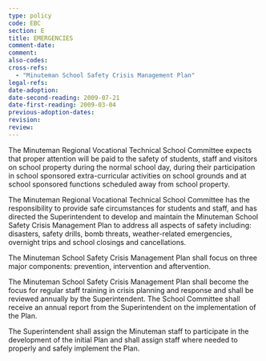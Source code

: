 ```yaml
---
type: policy
code: EBC
section: E
title: EMERGENCIES
comment-date:
comment:
also-codes:
cross-refs:
  - "Minuteman School Safety Crisis Management Plan"
legal-refs:
date-adoption: 
date-second-reading: 2009-07-21
date-first-reading: 2009-03-04
previous-adoption-dates: 
revision: 
review: 
---
```


The Minuteman Regional Vocational Technical School Committee expects that proper attention will be paid to the safety of students, staff and visitors on school property during the normal school day, during their participation in school sponsored extra-curricular activities on school grounds and at school sponsored functions scheduled away from school property.

The Minuteman Regional Vocational Technical School Committee has the responsibility to provide safe circumstances for students and staff, and has directed the Superintendent to develop and maintain the Minuteman School Safety Crisis Management Plan to address all aspects of safety including:  disasters, safety drills, bomb threats, weather-related emergencies, overnight trips and school closings and cancellations.

The Minuteman School Safety Crisis Management Plan shall focus on three major components: prevention, intervention and aftervention.

The Minuteman School Safety Crisis Management Plan shall become the focus for regular staff training in crisis planning and response and shall be reviewed annually by the Superintendent.  The School Committee shall receive an annual report from the Superintendent on the implementation of the Plan.

The Superintendent shall assign the Minuteman staff to participate in the development of the initial Plan and shall assign staff where needed to properly and safely implement the Plan.
 
